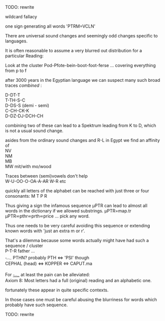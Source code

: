 TODO: rewrite  

wildcard fallacy  

one sign generating all words 'PTRM=VCLN'  

There are universal sound changes and seemingly odd changes specific to languages.  

It is often reasonable to assume a very blurred out distribution for a particular Reading:  

Look at the cluster Pod-Pfote-bein-boot-foot-ferse ... covering everything from p to f  

after 3000 years in the Egyptian language we can suspect many such broad traces *combined* :  

D-DT-T  
T-TH-S-C  
D-DS-S (demi - semi)  
C-CH-CK-K  
D-DZ-DJ-DCH-CH  

combining two of these can lead to a Spektrum leading from K to D, which is not a usual sound change.  

asides from the ordinary sound changes and R-L in Egypt we find an affinity of  
NV  
NM  
MB  
MW  mit/with mo/wood  


Traces between (semi)vowels don't help  
W-U-OO-O-OA-A-AR W-R etc  

quickly all letters of the alphabet can be reached with just three or four consonants: M T P R  

Thus giving a sign the infamous sequence µPTR can lead to almost all words in the dictionary if we allowed substrings. µPTR=map.tr µPTR⋍pthr⋍prth⋍price …  pick any word.  

Thus one needs to be very careful avoiding this sequence or extending known words with 'just an extra m or r'.  

That's a dilemma because some words actually might have had such a sequence / cluster  
P-T-R father ...  
𓆑 PTHN? probably PTH ⇔ 'PSI' though  
CEPHAL (head) ⇔ KOPPER ⇔ CAPUT.ma  

For [𓆑](𓆑) at least the pain can be alleviated:  
Axiom 8: Most letters had a full (original) reading and an alphabetic one.  

fortunately these appear in quite specific contexts.  

In those cases one must be careful abusing the blurriness for words which probably have such sequence.  

TODO: rewrite  
